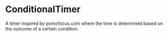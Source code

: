 # ConditionalTimer
A timer inspired by pomofocus.com where the time is determined based on the outcome of a certain condition.
